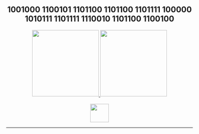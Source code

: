 <div align="center">
  <h2>1001000 1100101 1101100 1101100 1101111 100000 1010111 1101111 1110010 1101100 1100100</h2>
</div>

<div align="center">
  <a href="https://github.com/guilhermeledo" />
  <img height="180em" src="https://github-readme-stats.vercel.app/api?username=guilhermeledo&show_icons=true&theme=tokyonight&include_all_commits=true&count_private=true" />
  <img height="180em" src="https://github-readme-stats.vercel.app/api/top-langs/?username=guilhermeledo&layout=compact&langs_count=7&theme=tokyonight" />
</div>

<br>
<kbd>
<div style="display: inline_block;" align="center">
  <img src="https://github.com/guilhermeledo/guilhermeledo/blob/main/images/python-icon.png" width="50"/>
</div>
</kbd>

---
